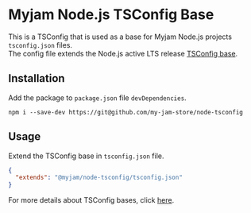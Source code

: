 # Myjam Node.js TSConfig Base

This is a TSConfig that is used as a base for Myjam Node.js projects `tsconfig.json` files.  
The config file extends the Node.js active LTS release [TSConfig base](https://www.npmjs.com/package/@tsconfig/node16).

## Installation

Add the package to `package.json` file `devDependencies`.

```shell
npm i --save-dev https://git@github.com/my-jam-store/node-tsconfig
```

## Usage

Extend the TSConfig base in `tsconfig.json` file.

```json
{
  "extends": "@myjam/node-tsconfig/tsconfig.json"
}
```

For more details about TSConfig bases, click [here](https://www.typescriptlang.org/docs/handbook/tsconfig-json.html#tsconfig-bases).
